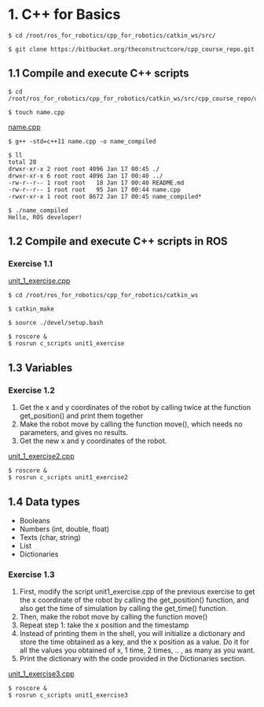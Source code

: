 # 1. C++ for Basics
```
$ cd /root/ros_for_robotics/cpp_for_robotics/catkin_ws/src/
```
```
$ git clone https://bitbucket.org/theconstructcore/cpp_course_repo.git
```

## 1.1 Compile and execute C++ scripts
```
$ cd /root/ros_for_robotics/cpp_for_robotics/catkin_ws/src/cpp_course_repo/utilities/
```
```
$ touch name.cpp
```
[name.cpp](../catkin_ws/src/cpp_course_repo/utilities/name.cpp)
```
$ g++ -std=c++11 name.cpp -o name_compiled
```
```
$ ll
total 28
drwxr-xr-x 2 root root 4096 Jan 17 00:45 ./
drwxr-xr-x 6 root root 4096 Jan 17 00:40 ../
-rw-r--r-- 1 root root   18 Jan 17 00:40 README.md
-rw-r--r-- 1 root root   95 Jan 17 00:44 name.cpp
-rwxr-xr-x 1 root root 8672 Jan 17 00:45 name_compiled*
```
```
$ ./name_compiled
Hello, ROS developer!
```

## 1.2 Compile and execute C++ scripts in ROS

### Exercise 1.1
[unit_1_exercise.cpp](../catkin_ws/src/cpp_course_repo/c_scripts/src/unit1_exercise.cpp)
```
$ cd /root/ros_for_robotics/cpp_for_robotics/catkin_ws
```
```
$ catkin_make
```
```
$ source ./devel/setup.bash
```
```
$ roscore &
$ rosrun c_scripts unit1_exercise
```

## 1.3 Variables

### Exercise 1.2
1) Get the x and y coordinates of the robot by calling twice at the function get_position() and print them together
2) Make the robot move by calling the function move(), which needs no parameters, and gives no results.
3) Get the new x and y coordinates of the robot.

[unit_1_exercise2.cpp](../catkin_ws/src/cpp_course_repo/c_scripts/src/unit1_exercise2.cpp)

```
$ roscore &
$ rosrun c_scripts unit1_exercise2
```

## 1.4 Data types
- Booleans
- Numbers (int, double, float)
- Texts (char, string)
- List
- Dictionaries
### Exercise 1.3
1) First, modify the script unit1_exercise.cpp of the previous exercise to get the x coordinate of the robot by calling the get_position() function, and also get the time of simulation by calling the get_time() function.
2) Then, make the robot move by calling the function move()
3) Repeat step 1: take the x position and the timestamp
4) Instead of printing them in the shell, you will initialize a dictionary and store the time obtained as a key, and the x position as a value. Do it for all the values you obtained of x, 1 time, 2 times, .. , as many as you want.
5) Print the dictionary with the code provided in the Dictionaries section.

[unit_1_exercise3.cpp](../catkin_ws/src/cpp_course_repo/c_scripts/src/unit1_exercise3.cpp)

```
$ roscore &
$ rosrun c_scripts unit1_exercise3
```